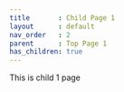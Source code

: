 ```yaml
---
title       : Child Page 1
layout      : default
nav_order   : 2
parent      : Top Page 1
has_children: true
---
```


This is child 1 page